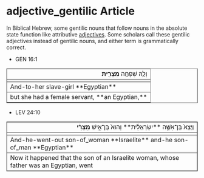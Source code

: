 # adjective_gentilic Article
In Biblical Hebrew, some gentilic nouns that follow nouns in the absolute state function like attributive [adjectives](https://git.door43.org/Door43/en-uhg/src/master/content/adjective/02.md).  Some scholars call these gentilic adjectives instead of gentilic nouns, and either term is grammatically correct.

* GEN 16:1
<table border="1" class="docutils">
<colgroup>
<col width="100%" />
</colgroup>
<tbody valign="top">
<tr class="row-odd" align="right"><td>וְלָ֛הּ שִׁפְחָ֥ה <b>מִצְרִ֖ית</b></td>
</tr>
<tr class="row-even"><td></td>
</tr>
<tr class="row-odd"><td>And-to-her slave-girl **Egyptian**</td>
</tr>
<tr class="row-even"><td>but she had a female servant, **an Egyptian,**</td>
</tr>
</tbody>
</table>

* LEV 24:10
<table border="1" class="docutils">
<colgroup>
<col width="100%" />
</colgroup>
<tbody valign="top">
<tr class="row-odd" align="right"><td>וַיֵּצֵא֙ בֶּן־אִשָּׁ֣ה **יִשְׂרְאֵלִ֔ית** וְהוּא֙ בֶּן־אִ֣ישׁ <b>מִצְרִ֔י</b></td>
</tr>
<tr class="row-even"><td></td>
</tr>
<tr class="row-odd"><td>And-he-went-out son-of_woman **Israelite** and-he son-of_man **Egyptian**</td>
</tr>
<tr class="row-even"><td>Now it happened that the son of an Israelite woman, whose father was an Egyptian, went</td>
</tr>
</tbody>
</table>
